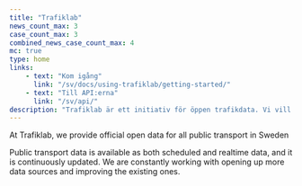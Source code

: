 ```yaml
---
title: "Trafiklab"
news_count_max: 3
case_count_max: 3
combined_news_case_count_max: 4
mc: true
type: home
links:
    - text: "Kom igång"
      link: "/sv/docs/using-trafiklab/getting-started/"
    - text: "Till API:erna"
      link: "/sv/api/"
description: "Trafiklab är ett initiativ för öppen trafikdata. Vi vill göra det enklare att få tillgång till APIer från trafikföretag, lättare att visa upp vad som finns och roligare att prata om vad man skulle kunna göra. Här kan du utforska vad andra gjort, dela bra idéer och hitta information om tillgängliga APIer."
---
```

At Trafiklab, we provide official open data for all public transport in Sweden

Public transport data is available as both scheduled and realtime data, and it is continuously updated. We are constantly working with opening up more data sources and improving the existing ones.